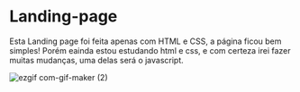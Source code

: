# Landing-page

Esta Landing page foi feita apenas com HTML e CSS, a página ficou bem simples! Porém eainda estou estudando html e css, e com certeza irei fazer muitas mudanças, uma delas será o javascript.


![ezgif com-gif-maker (2)](https://user-images.githubusercontent.com/69693486/158707590-a2d3efd7-6c2e-4752-998c-d81aadc5d168.gif)
